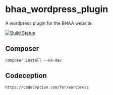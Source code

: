 # bhaa_wordpress_plugin

A wordpress plugin for the BHAA website.

[![Build Status](https://travis-ci.org/emeraldjava/bhaa_wordpress_plugin.svg?branch=master)](https://travis-ci.org/emeraldjava/bhaa_wordpress_plugin)


## Composer

    composer install --no-dev
    
## Codeception    
    
    https://codeception.com/for/wordpress